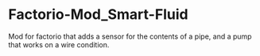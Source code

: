 Factorio-Mod_Smart-Fluid
========================

Mod for factorio that adds a sensor for the contents of a pipe, and a pump that works on a wire condition. 

